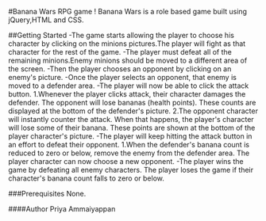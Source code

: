 #Banana Wars 
RPG game
 !
Banana Wars is a role based game built using jQuery,HTML and CSS. 

##Getting Started
-The game starts allowing the player to choose his character by clicking on the minions pictures.The player will fight as that character for the rest of the game.
-The player must defeat all of the remaining minions.Enemy minions should be moved to a different area of the screen.
-Then the player chooses an opponent by clicking on an enemy's picture.
-Once the player selects an opponent, that enemy is moved to a defender area.
-The player will now be able to click the attack button.
	1.Whenever the player clicks attack, their character damages the defender. The opponent will lose bananas (health points). These counts are displayed at the 		bottom of the defender's picture.
	2.The opponent character will instantly counter the attack. When that happens, the player's character will lose some of their banana. These points are shown at 	the bottom of the player character's picture.
-The player will keep hitting the attack button in an effort to defeat their opponent.
	1.When the defender's banana count is reduced to zero or below, remove the enemy from the defender area. The player character can now choose a new opponent.
-The player wins the game by defeating all enemy characters. The player loses the game if their character's banana count falls to zero or below.

###Prerequisites
None.

####Author
Priya Ammaiyappan

